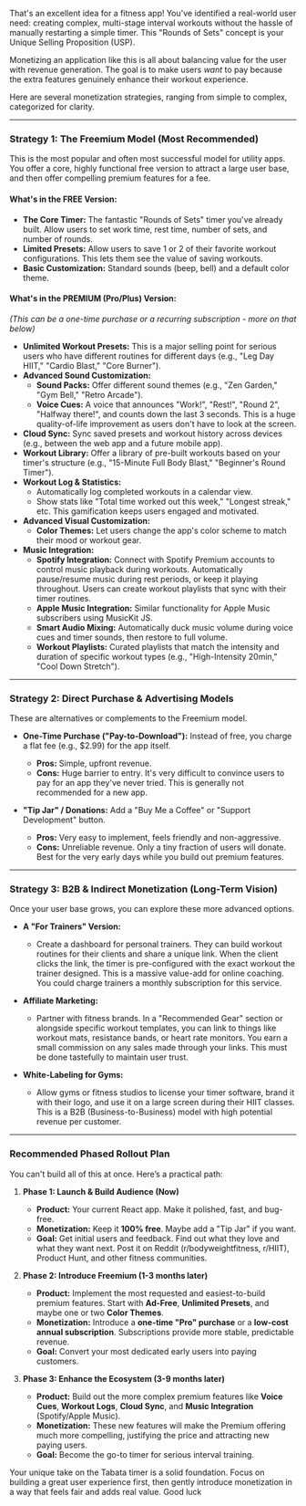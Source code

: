 That's an excellent idea for a fitness app! You've identified a real-world user need: creating complex, multi-stage interval workouts without the hassle of manually restarting a simple timer. This "Rounds of Sets" concept is your Unique Selling Proposition (USP).

Monetizing an application like this is all about balancing value for the user with revenue generation. The goal is to make users *want* to pay because the extra features genuinely enhance their workout experience.

Here are several monetization strategies, ranging from simple to complex, categorized for clarity.

---

### Strategy 1: The Freemium Model (Most Recommended)

This is the most popular and often most successful model for utility apps. You offer a core, highly functional free version to attract a large user base, and then offer compelling premium features for a fee.

#### **What's in the FREE Version:**

*   **The Core Timer:** The fantastic "Rounds of Sets" timer you've already built. Allow users to set work time, rest time, number of sets, and number of rounds.
*   **Limited Presets:** Allow users to save 1 or 2 of their favorite workout configurations. This lets them see the value of saving workouts.
*   **Basic Customization:** Standard sounds (beep, bell) and a default color theme.

#### **What's in the PREMIUM (Pro/Plus) Version:**
*(This can be a one-time purchase or a recurring subscription - more on that below)*

*   **Unlimited Workout Presets:** This is a major selling point for serious users who have different routines for different days (e.g., "Leg Day HIIT," "Cardio Blast," "Core Burner").
*   **Advanced Sound Customization:**
    *   **Sound Packs:** Offer different sound themes (e.g., "Zen Garden," "Gym Bell," "Retro Arcade").
    *   **Voice Cues:** A voice that announces "Work!", "Rest!", "Round 2", "Halfway there!", and counts down the last 3 seconds. This is a huge quality-of-life improvement as users don't have to look at the screen.
*   **Cloud Sync:** Sync saved presets and workout history across devices (e.g., between the web app and a future mobile app).
*   **Workout Library:** Offer a library of pre-built workouts based on your timer's structure (e.g., "15-Minute Full Body Blast," "Beginner's Round Timer").
*   **Workout Log & Statistics:**
    *   Automatically log completed workouts in a calendar view.
    *   Show stats like "Total time worked out this week," "Longest streak," etc. This gamification keeps users engaged and motivated.
*   **Advanced Visual Customization:**
    *   **Color Themes:** Let users change the app's color scheme to match their mood or workout gear.
*   **Music Integration:**
    *   **Spotify Integration:** Connect with Spotify Premium accounts to control music playback during workouts. Automatically pause/resume music during rest periods, or keep it playing throughout. Users can create workout playlists that sync with their timer routines.
    *   **Apple Music Integration:** Similar functionality for Apple Music subscribers using MusicKit JS.
    *   **Smart Audio Mixing:** Automatically duck music volume during voice cues and timer sounds, then restore to full volume.
    *   **Workout Playlists:** Curated playlists that match the intensity and duration of specific workout types (e.g., "High-Intensity 20min," "Cool Down Stretch").

---

### Strategy 2: Direct Purchase & Advertising Models

These are alternatives or complements to the Freemium model.

*   **One-Time Purchase ("Pay-to-Download"):** Instead of free, you charge a flat fee (e.g., $2.99) for the app itself.
    *   **Pros:** Simple, upfront revenue.
    *   **Cons:** Huge barrier to entry. It's very difficult to convince users to pay for an app they've never tried. This is generally not recommended for a new app.

*   **"Tip Jar" / Donations:** Add a "Buy Me a Coffee" or "Support Development" button.
    *   **Pros:** Very easy to implement, feels friendly and non-aggressive.
    *   **Cons:** Unreliable revenue. Only a tiny fraction of users will donate. Best for the very early days while you build out premium features.


---

### Strategy 3: B2B & Indirect Monetization (Long-Term Vision)

Once your user base grows, you can explore these more advanced options.

*   **A "For Trainers" Version:**
    *   Create a dashboard for personal trainers. They can build workout routines for their clients and share a unique link. When the client clicks the link, the timer is pre-configured with the exact workout the trainer designed. This is a massive value-add for online coaching. You could charge trainers a monthly subscription for this service.

*   **Affiliate Marketing:**
    *   Partner with fitness brands. In a "Recommended Gear" section or alongside specific workout templates, you can link to things like workout mats, resistance bands, or heart rate monitors. You earn a small commission on any sales made through your links. This must be done tastefully to maintain user trust.

*   **White-Labeling for Gyms:**
    *   Allow gyms or fitness studios to license your timer software, brand it with their logo, and use it on a large screen during their HIIT classes. This is a B2B (Business-to-Business) model with high potential revenue per customer.

---

### Recommended Phased Rollout Plan

You can't build all of this at once. Here’s a practical path:

1.  **Phase 1: Launch & Build Audience (Now)**
    *   **Product:** Your current React app. Make it polished, fast, and bug-free.
    *   **Monetization:** Keep it **100% free**. Maybe add a "Tip Jar" if you want.
    *   **Goal:** Get initial users and feedback. Find out what they love and what they want next. Post it on Reddit (r/bodyweightfitness, r/HIIT), Product Hunt, and other fitness communities.

2.  **Phase 2: Introduce Freemium (1-3 months later)**
    *   **Product:** Implement the most requested and easiest-to-build premium features. Start with **Ad-Free**, **Unlimited Presets**, and maybe one or two **Color Themes**.
    *   **Monetization:** Introduce a **one-time "Pro" purchase** or a **low-cost annual subscription**. Subscriptions provide more stable, predictable revenue.
    *   **Goal:** Convert your most dedicated early users into paying customers.

3.  **Phase 3: Enhance the Ecosystem (3-9 months later)**
    *   **Product:** Build out the more complex premium features like **Voice Cues**, **Workout Logs**, **Cloud Sync**, and **Music Integration** (Spotify/Apple Music).
    *   **Monetization:** These new features will make the Premium offering much more compelling, justifying the price and attracting new paying users.
    *   **Goal:** Become the go-to timer for serious interval training.

Your unique take on the Tabata timer is a solid foundation. Focus on building a great user experience first, then gently introduce monetization in a way that feels fair and adds real value. Good luck